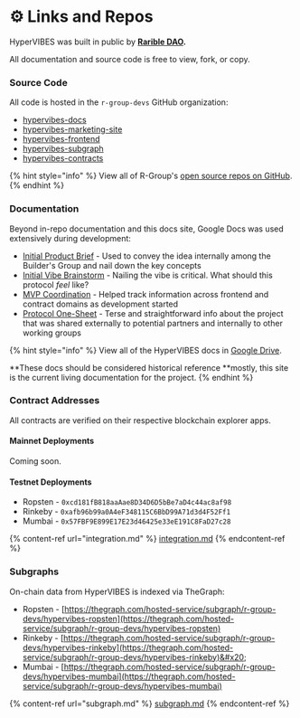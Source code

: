 # ⚙ Links and Repos

HyperVIBES was built in public by [**Rarible DAO**](https://discord.gg/ZtZqH7nfgG)**.**

All documentation and source code is free to view, fork, or copy.

### Source Code

All code is hosted in the `r-group-devs` GitHub organization:

* [hypervibes-docs](https://github.com/R-Group-Devs/hypervibes-docs)
* [hypervibes-marketing-site](https://github.com/R-Group-Devs/hypervibes-marketing-site)
* [hypervibes-frontend](https://github.com/R-Group-Devs/hypervibes-frontend)
* [hypervibes-subgraph](https://github.com/R-Group-Devs/hypervibes-subgraph)
* [hypervibes-contracts](https://github.com/R-Group-Devs/hypervibes-contracts)

{% hint style="info" %}
View all of R-Group's [open source repos on GitHub](https://github.com/R-Group-Devs).
{% endhint %}

### Documentation

Beyond in-repo documentation and this docs site, Google Docs was used extensively during development:

* [Initial Product Brief](https://docs.google.com/document/d/1NvztqdMAyLERTPuX5uHSnq8f5G0YVRaxNsq5UaXhQEw) - Used to convey the idea internally among the Builder's Group and nail down the key concepts
* [Initial Vibe Brainstorm](https://docs.google.com/document/d/1g7A-Pt48FBLlRODD6iA8TcQ5v22Jo5lIAdlcq\_EaQ4) - Nailing the vibe is critical. What should this protocol _feel_ like?
* [MVP Coordination](https://docs.google.com/document/d/1dpMlzGeO4XfD6gBQoaTTXO2NxCCfA0hDYlTinJjCsfQ) - Helped track information across frontend and contract domains as development started
* [Protocol One-Sheet](https://docs.google.com/document/d/1bpQfozAamT-zmYMm9aV0ao9KrBezCLTVEqM-\_UtHOGg) - Terse and straightforward info about the project that was shared externally to potential partners and internally to other working groups

{% hint style="info" %}
View all of the HyperVIBES docs in [Google Drive](https://drive.google.com/drive/u/0/folders/1L9s4HIB3zDNUpPXAVo7zQsgqK5U3abGe).

**These docs should be considered historical reference **mostly, this site is the current living documentation for the project.
{% endhint %}

### Contract Addresses

All contracts are verified on their respective blockchain explorer apps.

#### Mainnet Deployments

Coming soon.

#### Testnet Deployments

* Ropsten - `0xcd181fB818aaAae8D34D6D5bBe7aD4c44ac8af98`
* Rinkeby - `0xafb96b99a0A4eF348115C6BbD99A71d3d4F52Ff1`
* Mumbai - `0x57FBF9E899E17E23d46425e33eE191C8FaD27c28`

{% content-ref url="integration.md" %}
[integration.md](integration.md)
{% endcontent-ref %}

### Subgraphs

On-chain data from HyperVIBES is indexed via TheGraph:

* Ropsten - [https://thegraph.com/hosted-service/subgraph/r-group-devs/hypervibes-ropsten](https://thegraph.com/hosted-service/subgraph/r-group-devs/hypervibes-ropsten)
* Rinkeby - [https://thegraph.com/hosted-service/subgraph/r-group-devs/hypervibes-rinkeby](https://thegraph.com/hosted-service/subgraph/r-group-devs/hypervibes-rinkeby)&#x20;
* Mumbai - [https://thegraph.com/hosted-service/subgraph/r-group-devs/hypervibes-mumbai](https://thegraph.com/hosted-service/subgraph/r-group-devs/hypervibes-mumbai)

{% content-ref url="subgraph.md" %}
[subgraph.md](subgraph.md)
{% endcontent-ref %}
